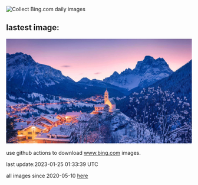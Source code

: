 ![Collect Bing.com daily images](https://github.com/counter2015/bing-daily-images/workflows/Collect%20Bing.com%20daily%20images/badge.svg)
## lastest image:
![](images/ColleSantaLucia.jpg)

use github actions to download www.bing.com images.

last update:2023-01-25 01:33:39 UTC

all images since 2020-05-10 [here](https://github.com/counter2015/bing-daily-images/tree/master/images) 
